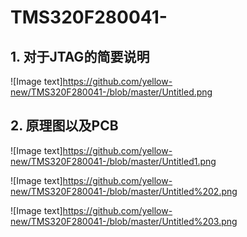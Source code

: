 # TMS320F280041-
## 1. 对于JTAG的简要说明

![Image text]https://github.com/yellow-new/TMS320F280041-/blob/master/Untitled.png

## 2. 原理图以及PCB

![Image text]https://github.com/yellow-new/TMS320F280041-/blob/master/Untitled1.png

![Image text]https://github.com/yellow-new/TMS320F280041-/blob/master/Untitled%202.png

![Image text]https://github.com/yellow-new/TMS320F280041-/blob/master/Untitled%203.png

